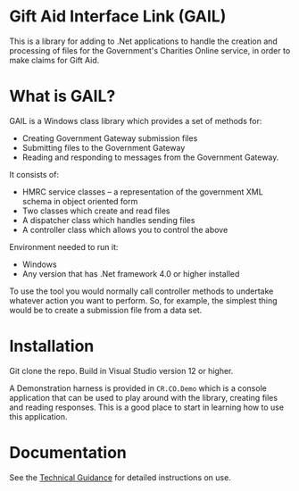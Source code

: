 # Gift Aid Interface Link (GAIL)

This is a library for adding to .Net applications to handle the creation and processing of files for the Government's Charities Online service, in order to make claims for Gift Aid.

# What is GAIL?

GAIL is a Windows class library which provides a set of methods for:
-	Creating Government Gateway submission files 
-	Submitting files to the Government Gateway 
-	Reading and responding to messages from the Government Gateway.

It consists of:
-	HMRC service classes – a representation of the government XML schema in object oriented form
-	Two classes which create and read files
-	A dispatcher class which handles sending files
-	A controller class which allows you to control the above

Environment needed to run it:
-	Windows
-	Any version that has .Net framework 4.0 or higher installed

To use the tool you would normally call controller methods to undertake whatever action you want to perform.  So, for example, the simplest thing would be to create a submission file from a data set.

# Installation

Git clone the repo. Build in Visual Studio version 12 or higher.

A Demonstration harness is provided in `CR.CO.Demo` which is a console application that can be used to play around with the library, creating files and reading responses. This is a good place to start in learning how to use this application.

# Documentation

See the [Technical Guidance](Documents/technical_guidance.md) for detailed instructions on use.


